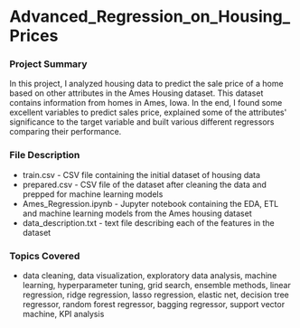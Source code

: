 # Advanced_Regression_on_Housing_Prices

### Project Summary

In this project, I analyzed housing data to predict the sale price of a home based on other attributes in the Ames Housing dataset. This dataset contains information from homes in Ames, Iowa. In the end, I found some excellent variables to predict sales price, explained some of the attributes' significance to the target variable and built various different regressors comparing their performance.

### File Description 

- train.csv - CSV file containing the initial dataset of housing data 
- prepared.csv - CSV file of the dataset after cleaning the data and prepped for machine learning models
- Ames_Regression.ipynb - Jupyter notebook containing the EDA, ETL and machine learning models from the Ames housing dataset  
- data_description.txt - text file describing each of the features in the dataset


### Topics Covered 

- data cleaning, data visualization, exploratory data analysis, machine learning, hyperparameter tuning, grid search, ensemble methods, linear regression, ridge regression, lasso regression, elastic net, decision tree regressor, random forest regressor, bagging regressor, support vector machine, KPI analysis 
